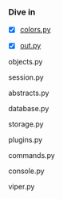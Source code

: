 ### Dive in

* [x] [colors.py](https://github.com/18z/viper-research/blob/master/materials/colors-dive-in.md)

* [x] [out.py](https://github.com/18z/viper-research/blob/master/materials/out-dive-in.md)

objects.py

session.py

abstracts.py

database.py

storage.py

plugins.py

commands.py

console.py

viper.py
